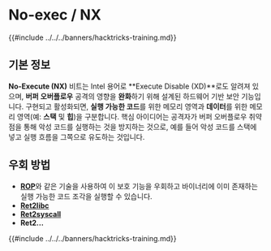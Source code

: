 # No-exec / NX

{{#include ../../../banners/hacktricks-training.md}}

## 기본 정보

**No-Execute (NX)** 비트는 Intel 용어로 **Execute Disable (XD)**로도 알려져 있으며, **버퍼 오버플로우** 공격의 영향을 **완화**하기 위해 설계된 하드웨어 기반 보안 기능입니다. 구현되고 활성화되면, **실행 가능한 코드**를 위한 메모리 영역과 **데이터**를 위한 메모리 영역(예: **스택** 및 **힙**)을 구분합니다. 핵심 아이디어는 공격자가 버퍼 오버플로우 취약점을 통해 악성 코드를 실행하는 것을 방지하는 것으로, 예를 들어 악성 코드를 스택에 넣고 실행 흐름을 그쪽으로 유도하는 것입니다.

## 우회 방법

- [**ROP**](../stack-overflow/rop-return-oriented-programing.md)와 같은 기술을 사용하여 이 보호 기능을 우회하고 바이너리에 이미 존재하는 실행 가능한 코드 조각을 실행할 수 있습니다.
- [**Ret2libc**](../stack-overflow/ret2lib/)
- [**Ret2syscall**](../stack-overflow/rop-syscall-execv.md)
- **Ret2...**

{{#include ../../../banners/hacktricks-training.md}}
